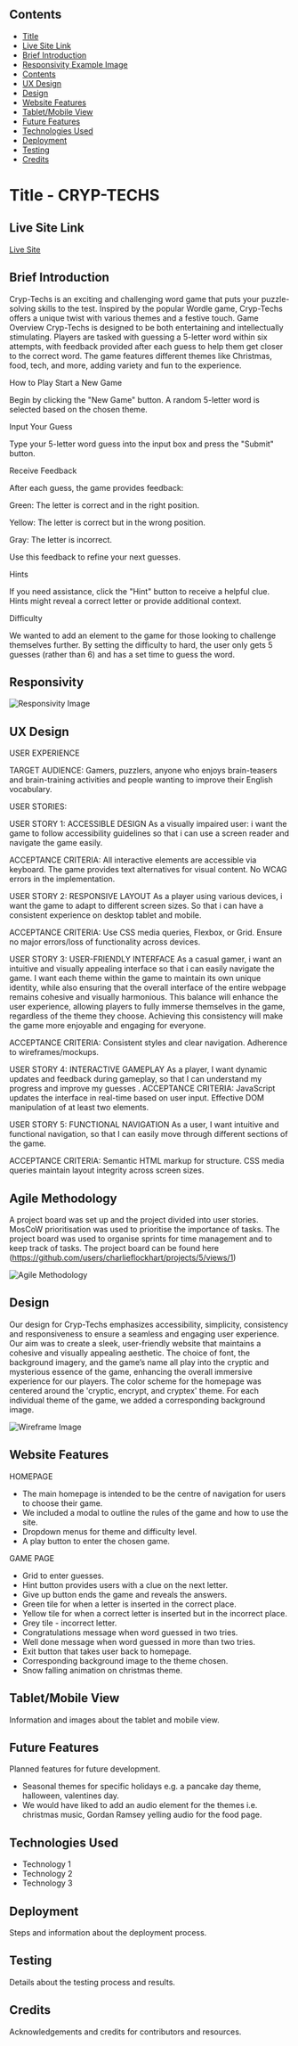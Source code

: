 ## Contents
- [Title](#title)
- [Live Site Link](#live-site-link)
- [Brief Introduction](#brief-introduction)
- [Responsivity Example Image](#responsivity-example-image)
- [Contents](#contents)
- [UX Design](#ux-design)
- [Design](#design)
- [Website Features](#website-features)
- [Tablet/Mobile View](#tablet-mobile-view)
- [Future Features](#future-features)
- [Technologies Used](#technologies-used)
- [Deployment](#deployment)
- [Testing](#testing)
- [Credits](#credits)

# Title - CRYP-TECHS 

## Live Site Link
[Live Site](https://charlieflockhart.github.io/Hackathon_1-CrypTechs-CCL/#)

## Brief Introduction
Cryp-Techs is an exciting and challenging word game that puts your puzzle-solving skills to the test. Inspired by the popular Wordle game, Cryp-Techs offers a unique twist with various themes and a festive touch.
Game Overview
Cryp-Techs is designed to be both entertaining and intellectually stimulating. Players are tasked with guessing a 5-letter word within six attempts, with feedback provided after each guess to help them get closer to the correct word. The game features different themes like Christmas, food, tech, and more, adding variety and fun to the experience.

How to Play
Start a New Game

Begin by clicking the "New Game" button. A random 5-letter word is selected based on the chosen theme.

Input Your Guess

Type your 5-letter word guess into the input box and press the "Submit" button.

Receive Feedback

After each guess, the game provides feedback:

Green: The letter is correct and in the right position.

Yellow: The letter is correct but in the wrong position.

Gray: The letter is incorrect.

Use this feedback to refine your next guesses.

Hints

If you need assistance, click the "Hint" button to receive a helpful clue. Hints might reveal a correct letter or provide additional context.

Difficulty 

We wanted to add an element to the game for those looking to challenge themselves further. By setting the difficulty to hard, the user only gets 5 guesses (rather than 6) and has a set time to guess the word. 

## Responsivity
![Responsivity Image](assets/images/responsivity.png)

## UX Design
USER EXPERIENCE

TARGET AUDIENCE: 
Gamers, puzzlers, anyone who enjoys brain-teasers and brain-training activities and people wanting to improve their English vocabulary.

USER STORIES: 

USER STORY 1: ACCESSIBLE DESIGN 
As a visually impaired user: i want the game to follow accessibility guidelines so that i can use a screen reader and navigate the game easily. 

ACCEPTANCE CRITERIA:
All interactive elements are accessible via keyboard. 
The game provides text alternatives for visual content. 
No WCAG errors in the implementation. 


USER STORY 2: RESPONSIVE LAYOUT 
As a player using various devices, i want the game to adapt to different screen sizes. So that i can have a consistent experience on desktop tablet and mobile. 

ACCEPTANCE CRITERIA: 
Use CSS media queries, Flexbox, or Grid.
Ensure no major errors/loss of functionality across devices.


USER STORY 3: USER-FRIENDLY INTERFACE
As a casual gamer, i want an intuitive and visually appealing interface so that i can easily navigate the game. 
I want each theme within the game to maintain its own unique identity, while also ensuring that the overall interface of the entire webpage remains cohesive and visually harmonious. This balance will enhance the user experience, allowing players to fully immerse themselves in the game, regardless of the theme they choose. Achieving this consistency will make the game more enjoyable and engaging for everyone.

ACCEPTANCE CRITERIA:
Consistent styles and clear navigation.
Adherence to wireframes/mockups.


USER STORY 4: INTERACTIVE GAMEPLAY 
As a player,
I want dynamic updates and feedback during gameplay,
so that I can understand my progress and improve my guesses
.
ACCEPTANCE CRITERIA:
JavaScript updates the interface in real-time based on user input.
Effective DOM manipulation of at least two elements.


USER STORY 5: FUNCTIONAL NAVIGATION 
As a user,
I want intuitive and functional navigation,
so that I can easily move through different sections of the game.

ACCEPTANCE CRITERIA: 
Semantic HTML markup for structure.
CSS media queries maintain layout integrity across screen sizes.

## Agile Methodology 

A project board was set up and the project divided into user stories. 
MosCoW prioritisation was used to prioritise the importance of tasks. 
The project board was used to organise sprints for time management and to keep track of tasks.
The project board can be found here (https://github.com/users/charlieflockhart/projects/5/views/1)

![Agile Methodology](assets/images/projectboard.png)


## Design

Our design for Cryp-Techs emphasizes accessibility, simplicity, consistency and responsiveness to ensure a seamless and engaging user experience. 
Our aim was to create a sleek, user-friendly website that maintains a cohesive and visually appealing aesthetic. 
The choice of font, the background imagery, and the game’s name all play into the cryptic and mysterious essence of the game, enhancing the overall immersive experience for our players.
The color scheme for the homepage was centered around the 'cryptic, encrypt, and cryptex' theme. 
For each individual theme of the game, we added a corresponding background image. 

![Wireframe Image](assets/images/wireframes.png)

## Website Features

HOMEPAGE 
- The main homepage is intended to be the centre of navigation for users to choose their game. 
- We included a modal to outline the rules of the game and how to use the site. 
- Dropdown menus for theme and difficulty level. 
- A play button to enter the chosen game. 

GAME PAGE 
- Grid to enter guesses. 
- Hint button provides users with a clue on the next letter. 
- Give up button ends the game and reveals the answers. 
- Green tile for when a letter is inserted in the correct place. 
- Yellow tile for when a correct letter is inserted but in the incorrect place. 
- Grey tile - incorrect letter. 
- Congratulations message when word guessed in two tries. 
- Well done message when word guessed in more than two tries. 
- Exit button that takes user back to homepage. 
- Corresponding background image to the theme chosen. 
- Snow falling animation on christmas theme. 


## Tablet/Mobile View
Information and images about the tablet and mobile view.

## Future Features
Planned features for future development.
- Seasonal themes for specific holidays e.g. a pancake day theme, halloween, valentines day.
- We would have liked to add an audio element for the themes i.e. christmas music, Gordan Ramsey yelling audio for the food page. 

## Technologies Used
- Technology 1
- Technology 2
- Technology 3

## Deployment
Steps and information about the deployment process.

## Testing
Details about the testing process and results.

## Credits
Acknowledgements and credits for contributors and resources.